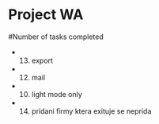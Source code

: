 Project WA
==========

#Number of tasks completed

- 13) export 
- 12) mail
- 10) light mode only
- 14) pridani firmy ktera exituje se neprida

